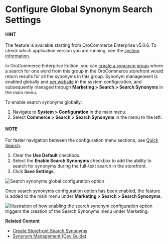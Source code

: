 <a id="configuration-guide-commerce-search-synonyms"></a>

# Configure Global Synonym Search Settings

#### HINT
The feature is available starting from OroCommerce Enterprise v5.0.6. To check which application version you are running, see the [system information](../../../system-information/index.md#system-information).

In OroCommerce Enterprise Edition, you can [create a synonym group](../../../../marketing/synonyms/index.md#user-guide-search-synonyms) where a search for one word from this group in the OroCommerce storefront would return results for all the synonyms in this group. Synonym management is enabled globally and [per website](../../../websites/web-configuration/commerce/search/website-search-synonyms.md#configuration-website-commerce-search-synonyms) in the system configuration, and subsequently managed through **Marketing > Search > Search Synonyms** in the main menu.

To enable search synonyms globally:

1. Navigate to **System > Configuration** in the main menu.
2. Select **Commerce > Search > Search Synonyms** in the menu to the left.

#### NOTE
For faster navigation between the configuration menu sections, use [Quick Search](../../quick-search.md#user-guide-system-configuration-quick-search).

1. Сlear the **Use Default** checkbox.
2. Select the **Enable Search Synonyms** checkbox to add the ability to search for synonyms during the full-text search in the storefront.
3. Click **Save Settings**.

![Search synonyms global configuration option](user/img/system/config_commerce/search/search-synonyms-config.png)

Once search synonyms configuration option has been enabled, the feature is added to the main menu under **Marketing > Search > Search Synonyms**.

![Illustration of how enabling the search synonym configuration option triggers the creation of the Search Synonyms menu under Marketing.](user/img/system/config_commerce/search/search-synonyms-config-enables-menu.png)

**Related Content**

* [Create Storefront Search Synonyms](../../../../marketing/synonyms/index.md#user-guide-search-synonyms)
* [Synonym Management (Dev Guide)](../../../../../../bundles/commerce/WebsiteElasticSearchBundle/synonym-management.md#bundle-docs-commerce-website-elasticsearch-bundle-synonyms)

